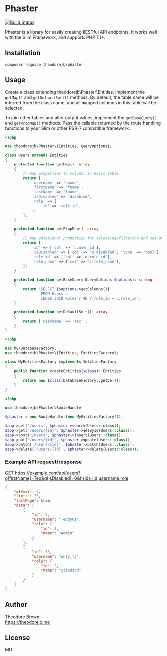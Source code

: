 # Phaster

[![Build Status](https://travis-ci.org/theodorejb/phaster.svg?branch=master)](https://travis-ci.org/theodorejb/phaster)

Phaster is a library for easily creating RESTful API endpoints.
It works well with the Slim Framework, and supports PHP 7.1+.

## Installation

`composer require theodorejb/phaster`

## Usage

Create a class extending theodorejb\Phaster\Entities. Implement the `getMap()`
and `getDefaultSort()` methods. By default, the table name will be inferred
from the class name, and all mapped columns in this table will be selected.

To join other tables and alter output values, implement the `getBaseQuery()`
and `getPropMap()` methods.  Pass the callable returned by the route handling
functions to your Slim or other PSR-7 compatible framework.

```php
<?php

use theodorejb\Phaster\{Entities, QueryOptions};

class Users extends Entities
{
    protected function getMap(): array
    {
        // map properties to columns in Users table
        return [
            'username' => 'uname',
            'firstName' => 'fname',
            'lastName' => 'lname',
            'isDisabled' => 'disabled',
            'role' => [
                'id' => 'role_id',
            ],
        ];
    }

    protected function getPropMap(): array
    {
        // map additional properties for selecting/filtering and set output options
        return [
            'id' => ['col' => 'u.user_id'],
            'isDisabled' => ['col' => 'u.disabled', 'type' => 'bool'],
            'role.id' => ['col' => 'u.role_id'],
            'role.name' => ['col' => 'r.role_name'],
        ];
    }

    protected function getBaseQuery(QueryOptions $options): string
    {
        return "SELECT {$options->getColumns()}
                FROM Users u
                INNER JOIN Roles r ON r.role_id = u.role_id";
    }

    protected function getDefaultSort(): array
    {
        return ['username' => 'asc'];
    }
}
```

```php
<?php

use My\DatabaseFactory;
use theodorejb\Phaster\{Entities, EntitiesFactory};

class MyEntitiesFactory implements EntitiesFactory
{
    public function createEntities($class): Entities
    {
        return new $class(DatabaseFactory::getDb());
    }
}
```

```php
<?php

use theodorejb\Phaster\RouteHandler;

$phaster = new RouteHandler(new MyEntitiesFactory());

$app->get('/users', $phaster->search(Users::class));
$app->get('/users/{id}', $phaster->getById(Users::class));
$app->post('/users', $phaster->insert(Users::class));
$app->put('/users/{id}', $phaster->update(Users::class));
$app->patch('/users/{id}', $phaster->patch(Users::class));
$app->delete('/users/{id}', $phaster->delete(Users::class));
```

### Example API request/response

GET https://example.com/api/users?q[firstName]=Ted&q[isDisabled]=0&fields=id,username,role

```json
{
    "offset": 0,
    "limit": 25,
    "lastPage": true,
    "data": [
        {
            "id": 5,
            "username": "Teddy01",
            "role": {
                "id": 1,
                "name": "Admin"
            }
        },
        {
            "id": 38,
            "username": "only_tj",
            "role": {
                "id": 2,
                "name": "Standard"
            }
        }
    ]
}
```

## Author

Theodore Brown  
<https://theodorejb.me>

## License

MIT
